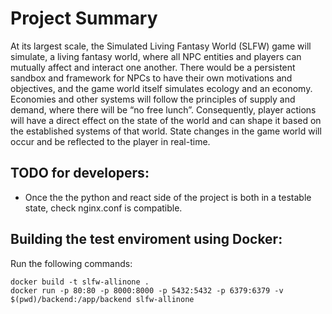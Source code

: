 # Project Summary

At its largest scale, the Simulated Living Fantasy World (SLFW) game will simulate, a living fantasy world, where all NPC entities and players can mutually affect and interact one another. There would be a persistent sandbox and framework for NPCs to have their own motivations and objectives, and the game world itself simulates ecology and an economy. Economies and other systems will follow the principles of supply and demand, where there will be “no free lunch”. Consequently, player actions will have a direct effect on the state of the world and can shape it based on the established systems of that world. State changes in the game world will occur and be reflected to the player in real-time.

## TODO for developers:

- Once the the python and react side of the project is both in a testable state, check nginx.conf is compatible.

## Building the test enviroment using Docker:

Run the following commands:

```
docker build -t slfw-allinone .
docker run -p 80:80 -p 8000:8000 -p 5432:5432 -p 6379:6379 -v $(pwd)/backend:/app/backend slfw-allinone
```

